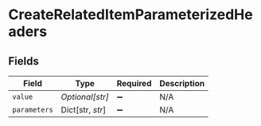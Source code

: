 # CreateRelatedItemParameterizedHeaders


## Fields

| Field              | Type               | Required           | Description        |
| ------------------ | ------------------ | ------------------ | ------------------ |
| `value`            | *Optional[str]*    | :heavy_minus_sign: | N/A                |
| `parameters`       | Dict[str, *str*]   | :heavy_minus_sign: | N/A                |